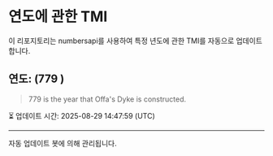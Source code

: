 
# 연도에 관한 TMI

이 리포지토리는 numbersapi를 사용하여 특정 년도에 관한 TMI를 자동으로 업데이트합니다.

## 연도: (779 )
> 779 is the year that Offa's Dyke is constructed.

⏳ 업데이트 시간: 2025-08-29 14:47:59 (UTC)

---
자동 업데이트 봇에 의해 관리됩니다.
